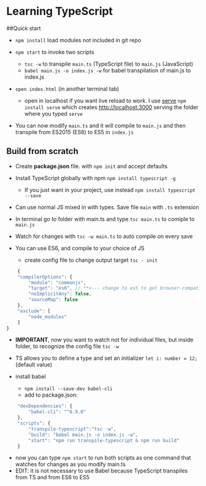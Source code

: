 # Learning TypeScript

##Quick start
- `npm install` load modules not included in git repo
 
- `npm start` to invoke two scripts
	- `tsc -w` to transpile `main.ts` (TypeScript file) to `main.js` (JavaScript)
	- `babel main.js -o index.js -w` for babel transpilation of main.js to index.js
- `open index.html` (in another terminal tab)
	- open in localhost if you want live reload to work. I use [serve][0] `npm install serve` which creates <http://localhost:3000> serving the folder where you typed `serve`
- You can now modify `main.ts` and it will compile to `main.js` and then transpile from ES2015 (ES6) to ES5 in `index.js`

[0]: https://www.npmjs.com/package/serve

## Build from scratch
- Create **package.json** file. with `npm init` and accept defaults
- Install TypeScript globally with npm `npm install typescript -g`
	- If you just want in your project, use instead `npm install typescript --save`

- Can use normal JS mixed in with types. Save file `main` with `.ts` extension
- In terminal go to folder with main.ts and type `tsc main.ts` to comiple to `main.js`
- Watch for changes with `tsc -w main.ts` to auto compile on every save
- You can use ES6, and compile to your choice of JS
	- create config file to change output target `tsc - init`

``` javascript
	{
    "compilerOptions": {
        "module": "commonjs",
        "target": "es6", // **<--- change to es5 to get browser-compatible JS**
        "noImplicitAny": false,
        "sourceMap": false
    },
    "exclude": [
        "node_modules"
    ]
}

```

- **IMPORTANT**, now you want to watch not for individual files, but inside folder, to recognize the config file `tsc -w`
	
- TS allows you to define a type and set an initializer `let i: number = 12;` (default value)

- install babel
	- `npm install --save-dev babel-cli`
	- add to package.json:

``` javascript
	"devDependencies": {
        "babel-cli": "^6.9.0"
    },
    "scripts": {
        "transpile-typescript":"tsc -w",
        "build": "babel main.js -o index.js -w",
        "start": "npm run transpile-typescript & npm run build"
    }
```

- now you can type `npm start` to run both scripts as one command that watches for changes as you modify main.ts
- EDIT: it is not necessary to use Babel because TypeScript transpiles from TS and from ES6 to ES5